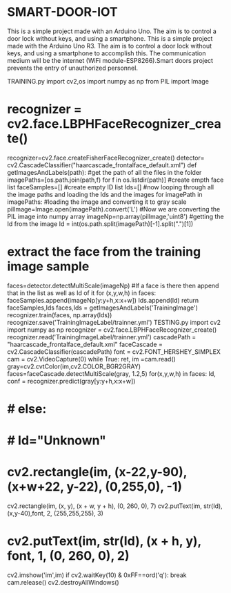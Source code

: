 # SMART-DOOR-IOT

This is a simple project made with an Arduino Uno. The aim is to control a door lock without keys, and using a smartphone.
This is a simple project made with the Arduino Uno R3. The aim is to control a door lock without keys, and using a smartphone to accomplish this. The communication medium will be the internet (WiFi module-ESP8266).Smart doors project prevents the entry of unauthorized personnel. 




TRAINING.py
import cv2,os
import numpy as np
from PIL import Image
# recognizer = cv2.face.LBPHFaceRecognizer_create()
recognizer=cv2.face.createFisherFaceRecognizer_create()
detector= cv2.CascadeClassifier("haarcascade_frontalface_default.xml")
def getImagesAndLabels(path):
 #get the path of all the files in the folder
 imagePaths=[os.path.join(path,f) for f in os.listdir(path)]
 #create empth face list
 faceSamples=[]
 #create empty ID list
 Ids=[]
 #now looping through all the image paths and loading the Ids and the images
 for imagePath in imagePaths:
 #loading the image and converting it to gray scale
 pilImage=Image.open(imagePath).convert('L')
 #Now we are converting the PIL image into numpy array
 imageNp=np.array(pilImage,'uint8')
 #getting the Id from the image
 Id = int(os.path.split(imagePath)[-1].split(".")[1])
 # extract the face from the training image sample
 faces=detector.detectMultiScale(imageNp)
 #If a face is there then append that in the list as well as Id of it
 for (x,y,w,h) in faces:
 faceSamples.append(imageNp[y:y+h,x:x+w])
 Ids.append(Id)
 return faceSamples,Ids
faces,Ids = getImagesAndLabels('TrainingImage')
recognizer.train(faces, np.array(Ids))
recognizer.save('TrainingImageLabel/trainner.yml')
TESTING.py
import cv2
import numpy as np
recognizer = cv2.face.LBPHFaceRecognizer_create()
recognizer.read('TrainingImageLabel/trainner.yml')
cascadePath = "haarcascade_frontalface_default.xml"
faceCascade = cv2.CascadeClassifier(cascadePath)
font = cv2.FONT_HERSHEY_SIMPLEX
cam = cv2.VideoCapture(0)
while True:
 ret, im =cam.read()
 gray=cv2.cvtColor(im,cv2.COLOR_BGR2GRAY)
 faces=faceCascade.detectMultiScale(gray, 1.2,5)
 for(x,y,w,h) in faces:
 Id, conf = recognizer.predict(gray[y:y+h,x:x+w])
 # # else:
 # # Id="Unknown"
 # cv2.rectangle(im, (x-22,y-90), (x+w+22, y-22), (0,255,0), -1)
 cv2.rectangle(im, (x, y), (x + w, y + h), (0, 260, 0), 7)
 cv2.putText(im, str(Id), (x,y-40),font, 2, (255,255,255), 3)
 # cv2.putText(im, str(Id), (x + h, y), font, 1, (0, 260, 0), 2)
 cv2.imshow('im',im)
 if cv2.waitKey(10) & 0xFF==ord('q'):
 break
cam.release()
cv2.destroyAllWindows()
